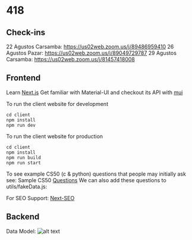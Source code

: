 # 418

## Check-ins

22 Agustos Carsamba: https://us02web.zoom.us/j/89486959410
26 Agustos Pazar: https://us02web.zoom.us/j/89049729787
29 Agustos Carsamba: https://us02web.zoom.us/j/81457418008

## Frontend
Learn [Next.js](https://nextjs.org/learn/basics/create-nextjs-app)
Get familiar with Material-UI and checkout its API with [mui](https://material-ui.com/getting-started/learn/)

To run the client website for development

```
cd client
npm install
npm run dev
```

To run the client website for production

```
cd client
npm install
npm run build
npm run start
```
To see example CS50 (c & python) questions that people may initially ask see:
Sample CS50 [Questions](https://stackoverflow.com/questions/tagged/cs50?tab=newest&page=2&pagesize=15)
We can also add these questions to utils/fakeData.js: 

For SEO Support: [Next-SEO](https://github.com/garmeeh/next-seo)

## Backend

Data Model: 
![alt text](https://github.com/egeozin/418/blob/master/data-model.png "Data-Model")


